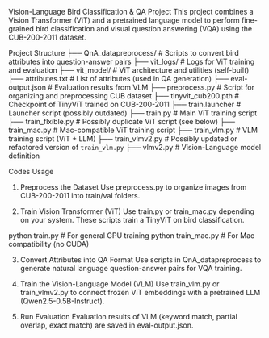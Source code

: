 Vision-Language Bird Classification & QA Project
This project combines a Vision Transformer (ViT) and a pretrained language model to perform fine-grained bird classification and visual question answering (VQA) using the CUB-200-2011 dataset.

Project Structure
├── QnA_datapreprocess/         # Scripts to convert bird attributes into question-answer pairs
├── vit_logs/                   # Logs for ViT training and evaluation
├── vit_model/                  # ViT architecture and utilities (self-built)
├── attributes.txt              # List of attributes (used in QA generation)
├── eval-output.json            # Evaluation results from VLM
├── preprocess.py              # Script for organizing and preprocessing CUB dataset
├── tinyvit_cub200.pth         # Checkpoint of TinyViT trained on CUB-200-2011
├── train.launcher             # Launcher script (possibly outdated)
├── train.py                   # Main ViT training script
├── train_flxible.py           # Possibly duplicate ViT script (see below)
├── train_mac.py               # Mac-compatible ViT training script
├── train_vlm.py               # VLM training script (ViT + LLM)
├── train_vlmv2.py             # Possibly updated or refactored version of `train_vlm.py`
├── vlmv2.py                   # Vision-Language model definition

Codes Usage
1. Preprocess the Dataset
Use preprocess.py to organize images from CUB-200-2011 into train/val folders.

2. Train Vision Transformer (ViT)
Use train.py or train_mac.py depending on your system. These scripts train a TinyViT on bird classification.

python train.py           # For general GPU training
python train_mac.py       # For Mac compatibility (no CUDA)

3. Convert Attributes into QA Format
Use scripts in QnA_datapreprocess to generate natural language question-answer pairs for VQA training.

4. Train the Vision-Language Model (VLM)
Use train_vlm.py or train_vlmv2.py to connect frozen ViT embeddings with a pretrained LLM (Qwen2.5-0.5B-Instruct).

5. Run Evaluation
Evaluation results of VLM (keyword match, partial overlap, exact match) are saved in eval-output.json.

